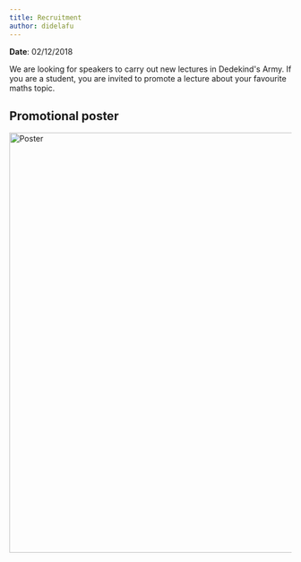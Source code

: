 ```yaml
---
title: Recruitment
author: didelafu
---
```

**Date**: 02/12/2018

We are looking for speakers to carry out new lectures in Dedekind's Army. If you are a student, you are invited to promote a lecture about your favourite maths topic.

## Promotional poster
<img src="/images/posters/Recruitment.png" alt="Poster" style="width: 750px;"/> 
